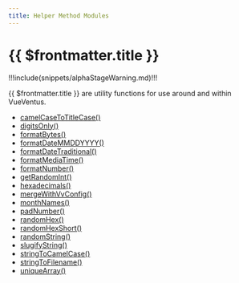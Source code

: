 ```yaml
---
title: Helper Method Modules
---
```


<script setup>
    import DocsPackageVersion from '../../../src/views/compos/DocsPackageVersion.vue'
</script>





# {{ $frontmatter.title }}

!!!include(snippets/alphaStageWarning.md)!!!

{{ $frontmatter.title }} are utility functions for use around and within VueVentus.

* [camelCaseToTitleCase()](/modules/helpers/camel-case-to-title-case)
* [digitsOnly()](/modules/helpers/digits-only)
* [formatBytes()](/modules/helpers/format-bytes)
* [formatDateMMDDYYYY()](/modules/helpers/format-date-mmddyyy)
* [formatDateTraditional()](/modules/helpers/format-date-traditional)
* [formatMediaTime()](/modules/helpers/format-media-time)
* [formatNumber()](/modules/helpers/format-number)
* [getRandomInt()](/modules/helpers/get-random-int)
* [hexadecimals()](/modules/helpers/hexadecimals)
* [mergeWithVvConfig()](/modules/helpers/merge-with-vv-config)
* [monthNames()](/modules/helpers/month-names)
* [padNumber()](/modules/helpers/pad-number)
* [randomHex()](/modules/helpers/random-hex)
* [randomHexShort()](/modules/helpers/random-hex-short)
* [randomString()](/modules/helpers/random-string)
* [slugifyString()](/modules/helpers/slugify-string)
* [stringToCamelCase()](/modules/helpers/string-to-camel-case)
* [stringToFilename()](/modules/helpers/string-to-filename)
* [uniqueArray()](/modules/helpers/unique-array)






<DocsPackageVersion/>